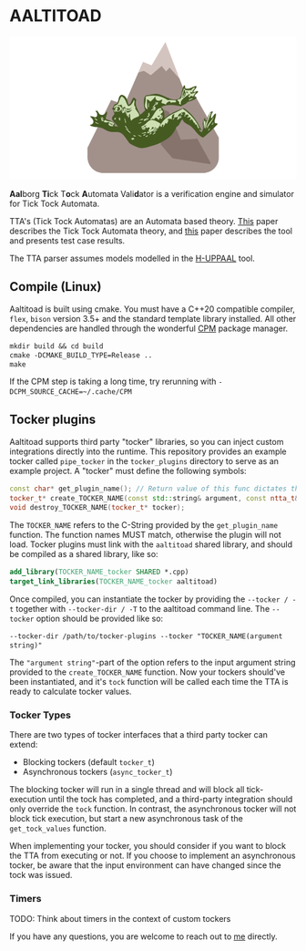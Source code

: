 # AALTITOAD

![logo](.github/resources/AALTITOAD_LOGO_SMALLER.png)

**Aal**borg **Ti**ck T**o**ck **A**utomata Vali**d**ator is a verification engine and simulator for Tick Tock Automata. 

TTA's (Tick Tock Automatas) are an Automata based theory. [This](.github/resources/SW10__Tick_Tock_Automata.pdf) paper describes the Tick Tock Automata theory, and [this](.github/resources/SW9__AALTITOAD.pdf) paper describes the tool and presents test case results.

The TTA parser assumes models modelled in the [H-UPPAAL](https://github.com/DEIS-Tools/H-Uppaal) tool.  

## Compile (Linux)
Aaltitoad is built using cmake. You must have a C++20 compatible compiler, `flex`, `bison` version 3.5+ and the standard template library installed.
All other dependencies are handled through the wonderful [CPM](https://github.com/cpm-cmake/CPM.cmake) package manager.
```
mkdir build && cd build
cmake -DCMAKE_BUILD_TYPE=Release ..
make
```
If the CPM step is taking a long time, try rerunning with `-DCPM_SOURCE_CACHE=~/.cache/CPM`

## Tocker plugins
Aaltitoad supports third party "tocker" libraries, so you can inject custom integrations directly into the runtime.
This repository provides an example tocker called `pipe_tocker` in the `tocker_plugins` directory to serve as an example project.
A "tocker" must define the following symbols:
```c++
const char* get_plugin_name(); // Return value of this func dictates the name the next two funcs
tocker_t* create_TOCKER_NAME(const std::string& argument, const ntta_t& ntta);
void destroy_TOCKER_NAME(tocker_t* tocker);
```
The `TOCKER_NAME` refers to the C-String provided by the `get_plugin_name` function. 
The function names MUST match, otherwise the plugin will not load.
Tocker plugins must link with the `aaltitoad` shared library, and should be compiled as a shared library, like so:
```cmake
add_library(TOCKER_NAME_tocker SHARED *.cpp)
target_link_libraries(TOCKER_NAME_tocker aaltitoad)
```
Once compiled, you can instantiate the tocker by providing the `--tocker / -t` together with `--tocker-dir / -T` to the aaltitoad command line.
The `--tocker` option should be provided like so:
```shell
--tocker-dir /path/to/tocker-plugins --tocker "TOCKER_NAME(argument string)" 
```
The `"argument string"`-part of the option refers to the input argument string provided to the `create_TOCKER_NAME` function.
Now your tockers should've been instantiated, and it's `tock` function will be called each time the TTA is ready to calculate tocker values.

### Tocker Types
There are two types of tocker interfaces that a third party tocker can extend:
 - Blocking tockers (default `tocker_t`)
 - Asynchronous tockers (`async_tocker_t`)

The blocking tocker will run in a single thread and will block all tick-execution until the tock has completed, 
and a third-party integration should only override the `tock` function.
In contrast, the asynchronous tocker will not block tick execution, but start a new asynchronous task of the `get_tock_values` function. 

When implementing your tocker, you should consider if you want to block the TTA from executing or not.
If you choose to implement an asynchronous tocker, be aware that the input environment can have changed since the tock was issued. 

### Timers
TODO: Think about timers in the context of custom tockers

If you have any questions, you are welcome to reach out to [me](https://github.com/sillydan1) directly.

